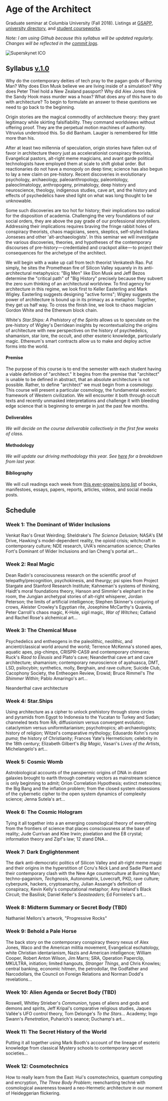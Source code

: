 # Age of the Architect
Graduate seminar at Columbia University (Fall 2018). Listings at [GSAPP](https://www.arch.columbia.edu/courses/72646-1635-age-of-the-architect), [university directory](http://www.columbia.edu/cu/bulletin/uwb/subj/ARCH/A6752-20173-001/), and [student courseworks](https://courseworks2.columbia.edu/courses/sis_course_id:ARCHA6752_001_2017_3/assignments/syllabus).

*Note: I am using Github because this syllabus will be updated regularly. Changes will be reflected in the [commit logs](https://github.com/troyth/age-of-the-architect/commits/master).*

![Superskynet ICO](/assets/superskynetICO.jpg)

## Syllabus [v.1.0](https://github.com/troyth/age-of-the-architect/versions.md)

Why do the contemporary deities of tech pray to the pagan gods of Burning Man? Why does Elon Musk believe we are living inside of a simulation? Why does Peter Thiel hold a New Zealand passport? Why did Alex Jones think the Sandy Hook mass murder was a hoax? What does any of this have to do with architecture? To begin to formulate an answer to these questions we need to go back to the beginning.

Origin stories are the magical commodity of architecture theory: they grant legitimacy while skirting falsifiability. They command worldviews without offering proof. They are the perpetual motion machines of authority. Vitruvius understood this. So did Banham. Laugier is remembered for little more than his.

After at least two millennia of speculation, origin stories have fallen out of favor in architecture theory just as accelerationist conspiracy theorists, Evangelical pastors, alt-right meme magicians, and avant garde political technologists have employed them at scale to shift global order. But reactionaries do not have a monopoly on deep time; science has also begun to lay a new claim on pre-history. Recent discoveries in evolutionary psychology, archaeology, paleoanthropology, paleontology, paleoclimatology, anthropogeny, primatology, deep history and neuroscience, theology, indigenous studies, cave art, and the history and effects of psychedelics have shed light on what was long thought to be unknowable.

Some such discoveries are too hot for history; their implications too radical for the disposition of academia. Challenging the very foundations of our social orders, they are above the pay grade of our professional storytellers. Addressing their implications requires braving the fringe rabbit holes of conspiracy theorists, chaos magicians, seers, skeptics, self-styled Indiana Jonseses and other 'alt-archaeologists'. In this seminar we will investigate the various discoveries, theories, and hypotheses of the contemporary discourses of pre-history — credentialed and crackpot alike — to project their consequences for the archetype of the architect.

We will begin with a wake up call from tech theorist Venkatesh Rao. Put simply, he sites the Promethean fire of Silicon Valley squarely in its anti-architectural metaphysics: "Big Men" like Elon Musk and Jeff Bezos determine the "critical path" of "Big History" precisely because they subvert the zero sum thinking of an architectural worldview. To find agency for architecture in this regime, we look first to Keller Easterling and Mark Wigley. Easterling suggests designing "active forms"; Wigley suggests the power of architecture is bound up in its primacy as a metaphor. Together, they get us half way. To cross the finish line, we look to chaos magician Gordon White and the Ethereum block chain.

White's *Star.Ships: A Prehistory of the Spirits* allows us to speculate on the pre-history of Wigley's Derridean insights by recontextualizing the origins of architecture with new perspectives on the history of psychedelics, shamanism, star lore, the occult, and other esoteric knowledge, particularly magic. Ethereum's smart contracts allow us to make and deploy active forms into the world.

#### Premise
The purpose of this course is to end the semester with each student having a viable definition of "architect." It begins from the premise that "architect" is unable to be defined in abstract, that an absolute architecture is not possible. Rather, to define "architect" we must begin from a cosmology. This course will present a particular cosmology, the fundamental esoteric framework of Western civilization. We will encounter it both through occult texts and recently unmasked interpretations and challenge it with bleeding edge science that is beginning to emerge in just the past few months.

#### Deliverables
*We will decide on the course deliverable collectively in the first few weeks of class.*

#### Methodology
*We will update our driving methodology this year. See [here]() for a breakdown from last year.*

#### Bibliography
We will cull readings each week from [this ever-growing long list](bibliography.md) of books, manifestoes, essays, papers, reports, articles, videos, and social media posts.

## Schedule
### Week 1: The Dominant of Wider Inclusions
Venkat Rao's Great Weirding; Sheldrake's *The Science Delusion*; NASA's EM Drive, Hawking's model-dependent reality, the opioid crisis; witchcraft in contemporary culture; NDE research, UVA's reincarnation science; Charles Fort's Dominant of Wider Inclusions and Ian Cheng's portal art...

### Week 2: Real Magic
Dean Radin's consciousness research on the scientific proof of telepathy/precognition, psychokinesis, and theurgy; psi spies from Project Stargate and Stanford Research Institute; Kahneman's systems of thinking, Haidt's moral foundations theory, Hanson and Simmler's elephant in the room, the Jungian archetypal stories of alt-right whisperer, Jordan Peterson; the limits of artificial intelligence; Stephen Skinner's conjuring of crows, Aleister Crowley's Egyptian rite, Josephine McCarthy's Quareia, Peter Carroll's chaos magic, K-Hole, sigil magic, *War of Witches*; Catland and Rachel Rose's alchemical art...

### Week 3: The Chemical Muse
Psychedelics and entheogens in the paleolithic, neolithic, and ancient/classical world around the world; Terrence McKenna's stoned apes, aquatic apes, pig-chimps, CRISPR-CAS9 and contemporary chimeras; Ruck's *Raod to Eleusis* and Plato's cave; Neanderthal cave art and cave architecture; shamanism; contemporary neuroscience of ayahuasca, DMT, LSD, psilocybin; synthetics, molly, Berghain, and rave culture; Suicide Club, Cacophony Society, the Entheogen Review, Erowid; Bruce Rimmel's *The Shimmer Within*; Pablo Amaringo's art...

Neanderthal cave architecture

### Week 4: Star.Ships
Using architecture as a cipher to unlock prehistory through stone circles and pyramids from Egypt to Indonesia to the Yucatan to Turkey and Sudan; channeled texts from RA; diffusionism versus convergent evolution; cataclymism versus uniformitarianism; psychotropics; alt-archaeologists; history of religion; Witzel's comparative mythology; Eduoardo Kohn's *runa puma*; the history of Christianity; Frances Yate's Hermeticism; celebrity in the 18th century; Elizabeth Gilbert's *Big Magic*, Vasari's *Lives of the Artists*, Michelangelo's art...

### Week 5: Cosmic Womb
Astrobiological accounts of the panspermic origins of DNA in distant galaxies brought to earth through cometary vectors as mainstream science is only beginning to admit; Orion Correlation Hypothesis; extinct meteorites; the Big Bang and the inflation problem; from the closed system obsessions of the cybernetic cipher to the open system dynamics of complexity science; Jenna Sutela's art...

### Week 6: The Cosmic Hologram
Tying it all together into a an emerging cosmological theory of everything from the frontiers of science that places consciousness at the base of reality; Jude Currivan and Klee Irwin; pixelation and the E8 crystal; information theory and Zipf's law; 12 stand DNA...

### Week 7: Dark Englightenment
The dark anti-democratic politics of Silicon Valley and alt-right meme magic and their origins in the hyperstition of Ccru's Nick Land and Sadie Plant and their contemporary clash with the New Age counterculture at Burning Man; techno-paganism, *Techgnosis*, Autonomatrix, Lovecraft, PKD, rave culture; cyberpunk, hackers, cryptoanarchy, Julian Assange's definition of conspiracy, Kevin Kelly's computational metaphor; Amy Ireland's Black Circuit; the Basilisk; Daniel Keller's *Seasteaders*; Ed Fornieles's art...

### Week 8: Midterm Summary or Secret Body (TBD)
Nathaniel Mellors's artwork, "Progressive Rocks"

### Week 9: Behold a Pale Horse
The back story on the contemporary conspiracy theory nexus of Alex Jones, Waco and the American militia movement, Evangelical eschatology, white Christian identarianism, Nazis and American intelligence; William Cooper, Robert Anton Wilson, Jim Marrs; SRA, Operation Paperclip, MKULTRA, initiation; limited hangouts, *Stranger Things*, and Chris Knowles; central banking, economic hitmen, the petrodollar, the Godfather and Narcodollars, the Council on Foreign Relations and Norman Dodd's revelations...

### Week 10: Alien Agenda or Secret Body (TBD)
Roswell, Whitley Strieber's *Communion*, types of aliens and gods and demons and spirits, Jeff Kripal's comparative religious studies, Jaques Vallée's UFO control theory, Tom Delonge's *To the Stars...* Academy; Ingo Swann's *Penetration*, Puharich's seance; Duchamp's art...

### Week 11: The Secret History of the World
Putting it all together using Mark Booth's account of the lineage of esoteric knowledge from classical Mystery schools to contemporary secret societies...

### Week 12: Cosmotechnics
How to really learn from the East: Hui's cosmotechnics, quantum computing and encryption, *The Three Body Problem*; reenchanting techné with cosmological awareness toward a neo-Hermetic architecture in our moment of Heideggerian flickering.
